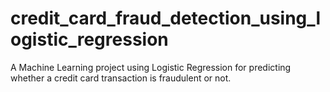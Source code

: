 # credit_card_fraud_detection_using_logistic_regression
A Machine Learning project using Logistic Regression for predicting whether a credit card transaction is fraudulent or not.
